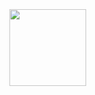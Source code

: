 <div style="display:flex">
<img height="137px"  src="https://github-readme-stats.vercel.app/api?username=Jambo2018&hide_title=true&hide_border=true&show_icons=trueline_height=21&text_color=000&icon_color=000&bg_color=0,ea6161,ffc64d,fffc4d,52fa5a&theme=graywhite" />
</div>


